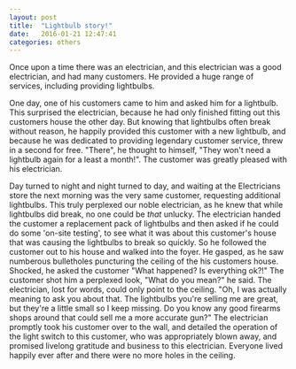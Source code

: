 ```yaml
---
layout: post
title:  "Lightbulb story!"
date:   2016-01-21 12:47:41
categories: others
---
```

Once upon a time there was an electrician, and this electrician was a good electrician, and had many customers. He provided a huge range of services, including providing lightbulbs.

One day, one of his customers came to him and asked him for a lightbulb. This surprised the electrician, because he had only finished fitting out this customers house the other day. But knowing that lightbulbs often break without reason, he happily provided this customer with a new lightbulb, and because he was dedicated to providing legendary customer service, threw in a second for free. "There", he thought to himself, "They won't need a lightbulb again for a least a month!". The customer was greatly pleased with his electrician.

Day turned to night and night turned to day, and waiting at the Electricians store the next morning was the very same customer, requesting additional lightbulbs. This truly perplexed our noble electrician, as he knew that while lightbulbs did break, no one could be _that_ unlucky. The electrician handed the customer a replacement pack of lightbulbs and then asked if he could do some 'on-site testing', to see what it was about this customer's house that was causing the lightbulbs to break so quickly. So he followed the customer out to his house and walked into the foyer. He gasped, as he saw numberous bulletholes puncturing the ceiling of the his customers house. Shocked, he asked the customer "What happened? Is everything ok?!"
The customer shot him a perplexed look, "What do you mean?" he said. The electrician, lost for words, could only point to the ceiling. "Oh, I was actually meaning to ask you about that. The lightbulbs you're selling me are great, but they're a little small so I keep missing. Do you know any good firearms shops around that could sell me a more accurate gun?" The electrician promptly took his customer over to the wall, and detailed the operation of the light switch to this customer, who was appropriately blown away, and promised livelong gratitude and business to this electrician. Everyone lived happily ever after and there were no more holes in the ceiling.